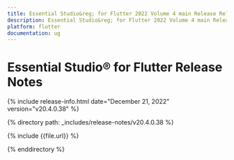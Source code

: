 ```yaml
---
title: Essential Studio&reg; for Flutter 2022 Volume 4 main Release Release Notes  
description: Essential Studio&reg; for Flutter 2022 Volume 4 main Release Release Notes  
platform: flutter
documentation: ug
---
```


# Essential Studio&reg; for Flutter  Release Notes  

{% include release-info.html date="December 21, 2022"  version="v20.4.0.38" %} 

{% directory path: _includes/release-notes/v20.4.0.38 %}

{% include {{file.url}} %}

{% enddirectory %}


